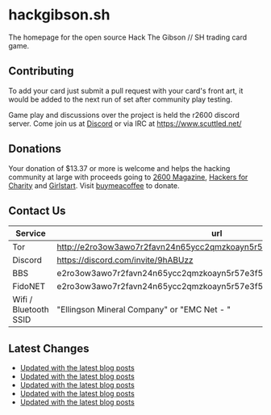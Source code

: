 # hackgibson.sh
The homepage for the open source Hack The Gibson // SH trading card game.


## Contributing

To add your card just submit a pull request with your card's front art, it would be added to the next run of set after community play testing.

Game play and discussions over the project is held the r2600 discord server. Come join us at [Discord](https://discord.com/invite/9hABUzz) or via IRC at https://www.scuttled.net/


## Donations

Your donation of $13.37 or more is welcome and helps the hacking community at large with proceeds going to [2600 Magazine](https://2600.com/), [Hackers for Charity](https://hackersforcharity.org) and [Girlstart](https://girlstart.org).  Visit [buymeacoffee](https://www.buymeacoffee.com/hackgibson.sh) to donate.


## Contact Us

Service | url
-|-
Tor | http://e2ro3ow3awo7r2favn24n65ycc2qmzkoayn5r57e3f56nvjwdcgg32ad.onion
Discord | https://discord.com/invite/9hABUzz
BBS | e2ro3ow3awo7r2favn24n65ycc2qmzkoayn5r57e3f56nvjwdcgg32ad.onion:23
FidoNET | e2ro3ow3awo7r2favn24n65ycc2qmzkoayn5r57e3f56nvjwdcgg32ad.onion:24554
Wifi / Bluetooth SSID | "Ellingson Mineral Company" or "EMC Net - <fidonet address>"

## Latest Changes
<!-- BLOG-POST-LIST:START -->
- [Updated with the latest blog posts](https://github.com/DFW2600/hackgibson.sh/commit/ec3cfd1b2c4775caf06396b264ce0631faa2d72c)
- [Updated with the latest blog posts](https://github.com/DFW2600/hackgibson.sh/commit/c3e22f8ef17e5dcf22e7f83e72c027a170186dde)
- [Updated with the latest blog posts](https://github.com/DFW2600/hackgibson.sh/commit/506e8ac0ffab23398a67570efcfcbf3dac42405f)
- [Updated with the latest blog posts](https://github.com/DFW2600/hackgibson.sh/commit/e7e2cac6dd48b19040dc229015b4dea7548ee63a)
- [Updated with the latest blog posts](https://github.com/DFW2600/hackgibson.sh/commit/cd6674409ae9c019e52a10dbd184e954ec6a300f)
<!-- BLOG-POST-LIST:END -->
